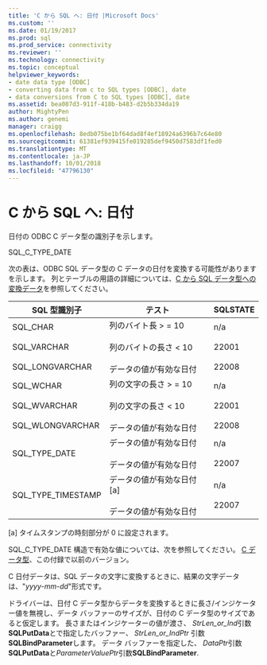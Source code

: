 ```yaml
---
title: 'C から SQL へ: 日付 |Microsoft Docs'
ms.custom: ''
ms.date: 01/19/2017
ms.prod: sql
ms.prod_service: connectivity
ms.reviewer: ''
ms.technology: connectivity
ms.topic: conceptual
helpviewer_keywords:
- date data type [ODBC]
- converting data from c to SQL types [ODBC], date
- data conversions from C to SQL types [ODBC], date
ms.assetid: bea087d3-911f-418b-b483-d2b5b334da19
author: MightyPen
ms.author: genemi
manager: craigg
ms.openlocfilehash: 8edb075be1bf64dad8f4ef18924a6396b7c64e80
ms.sourcegitcommit: 61381ef939415fe019285def9450d7583df1fed0
ms.translationtype: MT
ms.contentlocale: ja-JP
ms.lasthandoff: 10/01/2018
ms.locfileid: "47796130"
---
```

# <a name="c-to-sql-date"></a>C から SQL へ: 日付
日付の ODBC C データ型の識別子を示します。  
  
 SQL_C_TYPE_DATE  
  
 次の表は、ODBC SQL データ型の C データの日付を変換する可能性がありますを示します。 列とテーブルの用語の詳細については、[C から SQL データ型への変換データ](../../../odbc/reference/appendixes/converting-data-from-c-to-sql-data-types.md)を参照してください。  
  
|SQL 型識別子|テスト|SQLSTATE|  
|-------------------------|----------|--------------|  
|SQL_CHAR<br /><br /> SQL_VARCHAR<br /><br /> SQL_LONGVARCHAR|列のバイト長 > = 10<br /><br /> 列のバイトの長さ < 10<br /><br /> データの値が有効な日付|n/a<br /><br /> 22001<br /><br /> 22008|  
|SQL_WCHAR<br /><br /> SQL_WVARCHAR<br /><br /> SQL_WLONGVARCHAR|列の文字の長さ > = 10<br /><br /> 列の文字の長さ < 10<br /><br /> データの値が有効な日付|n/a<br /><br /> 22001<br /><br /> 22008|  
|SQL_TYPE_DATE|データの値が有効な日付<br /><br /> データの値が有効な日付|n/a<br /><br /> 22007|  
|SQL_TYPE_TIMESTAMP|データの値が有効な日付 [a]<br /><br /> データの値が有効な日付|n/a<br /><br /> 22007|  
  
 [a] タイムスタンプの時刻部分が 0 に設定されます。  
  
 SQL_C_TYPE_DATE 構造で有効な値については、次を参照してください。 [C データ型](../../../odbc/reference/appendixes/c-data-types.md)、この付録で以前のバージョン。  
  
 C 日付データは、SQL データの文字に変換するときに、結果の文字データは、"*yyyy*-*mm*-*dd*"形式です。  
  
 ドライバーは、日付 C データ型からデータを変換するときに長さ/インジケーター値を無視し、データ バッファーのサイズが、日付の C データ型のサイズであると仮定します。 長さまたはインジケーターの値が渡さ、 *StrLen_or_Ind*引数**SQLPutData**とで指定したバッファー、 *StrLen_or_IndPtr* 引数**SQLBindParameter**します。 データ バッファーを指定した、 *DataPtr*引数**SQLPutData**と*ParameterValuePtr*引数**SQLBindParameter**.
